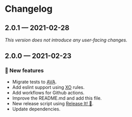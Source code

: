 # Changelog

## 2.0.1 — 2021-02-28

_This version does not introduce any user-facing changes._

## 2.0.0 — 2021-02-23

### 🎉 New features

- Migrate tests to [AVA](https://github.com/avajs/ava).
- Add eslint support using [XO](https://github.com/xojs/xo) rules.
- Add workflows for Github actions.
- Improve the README.md and add this file.
- New release script using [Release It! 🚀](https://github.com/release-it/release-it).
- Update dependencies.
